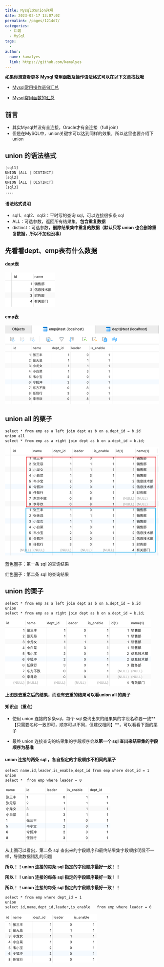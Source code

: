 ```yaml
---
title: Mysql之union详解
date: 2023-02-17 13:07:02
permalink: /pages/1214d7/
categories:
  - 后端
  - MySql
tags:
  - 
author: 
  name: kamalyes
  link: https://github.com/kamalyes
---
```

**如果你想查看更多 Mysql 常用函数及操作语法格式可以在以下文章找找哦**

- [Mysql常用操作语句汇总](./59.Mysql常用操作语句汇总.md)

- [Mysql常用函数的汇总](./01.Mysql常用函数汇总.md)

**前言**
------

*   其实Mysql并没有全连接，Oracle才有全连接（full join）
*   但是在MySQL中，union关键字可以达到同样的效果，所以这里也要介绍下union

union 的语法格式
-----------

```
[sql1]
UNION [ALL | DISTINCT]
[sql2]
UNION [ALL | DISTINCT]
[sql3]
....
```

#### 语法格式说明

*   sql1、sql2、sql3：平时写的查询 sql，可以连接很多条 sql
*   ALL：可选参数，返回所有结果集，**包含重复数据**
*   distinct：可选参数，**删除结果集中重复的数据（默认只写 union 也会删除重复数据，所以不加也没事）**

先看看dept、emp表有什么数据
-----------------

#### dept表

![](../../assets/images/mysql/join_table_query_for_dept.png)

#### emp表

![](../../assets/images/mysql/join_table_query_for_emp.png)


union all 的栗子
-------------

```
select * from emp as a left join dept as b on a.dept_id = b.id
union all
select * from emp as a right join dept as b on a.dept_id = b.id;
```

![](../../assets/images/mysql/Snipaste_2023-02-17_13-10-01.png)

蓝色圈子：第一条 sql 的查询结果

红色圈子：第二条 sql 的查询结果

union 的栗子
---------

```
select * from emp as a left join dept as b on a.dept_id = b.id
union
select * from emp as a right join dept as b on a.dept_id = b.id;
```

![](../../assets/images/mysql/Snipaste_2023-02-17_13-10-36.png)

**上图是去重之后的结果，而没有去重的结果可以看union all 的栗子**

#### 知识点（重点）

*   使用 union 连接的多条sql，每个 sql 查询出来的结果集的字段名称要一致**【只需要名称一致即可，顺序可以不同，但建议相同】**，可以看看下面的栗子
    
*   最终 union 连接查询的结果集的字段顺序会**以第一个 sql 查出来结果集的字段顺序为基准**
    

#### union 连接的两条 sql ，各自指定的字段顺序不相同的栗子

```
select name,id,leader,is_enable,dept_id from emp where dept_id = 1
union
select *  from emp where leader = 0
```

![](../../assets/images/mysql/Snipaste_2023-02-17_13-12-00.png)

从上图可以看出，第二条 sql 查出来的字段顺序和最终结果集字段顺序明显不一样，导致数据错乱的问题

**所以！！union 连接的每条 sql 指定的字段顺序最好一致！！**

**所以！！**union 连接的**每条 sql 指定的字段顺序最好一致！！**

****所以！！**union 连接的**每条 sql 指定的字段顺序最好一致！！****

```
select * from emp where dept_id = 1
union
select id,name,dept_id,leader,is_enable   from emp where leader = 0
```

![](../../assets/images/mysql/Snipaste_2023-02-17_13-12-39.png)

